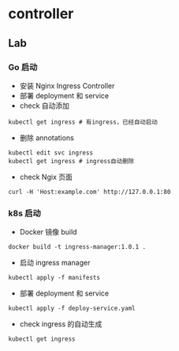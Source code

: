 # controller

## Lab

### Go 启动
- 安装 Nginx Ingress Controller
- 部署 deployment 和 service
- check 自动添加

```shell
kubectl get ingress # 有ingress，已经自动启动 
```

- 删除 annotations
```shell
kubectl edit svc ingress
kubectl get ingress # ingress自动删除
```

- check Ngix 页面
```shell
curl -H 'Host:example.com' http://127.0.0.1:80
```



### k8s 启动

- Docker 镜像 build
```shell
docker build -t ingress-manager:1.0.1 .
```

- 启动 ingress manager
```shell
kubectl apply -f manifests
```

- 部署 deployment 和 service
```shell
kubectl apply -f deploy-service.yaml 
```

- check ingress 的自动生成
```shell
kubectl get ingress
```